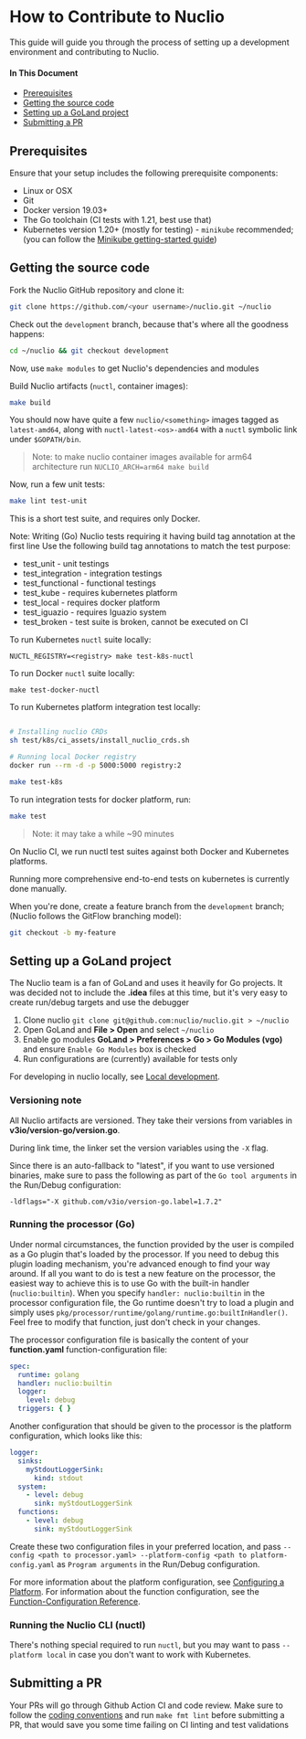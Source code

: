 # How to Contribute to Nuclio

This guide will guide you through the process of setting up a development environment and contributing to Nuclio.

#### In This Document

- [Prerequisites](#prerequisites)
- [Getting the source code](#get-source)
- [Setting up a GoLand project](#goland-setup)
- [Submitting a PR](#submitting-a-pr)

<a id="prerequisites"></a>
## Prerequisites

Ensure that your setup includes the following prerequisite components:

- Linux or OSX
- Git
- Docker version 19.03+
- The Go toolchain (CI tests with 1.21, best use that)
- Kubernetes version 1.20+ (mostly for testing) - `minikube` recommended; (you can follow
  the [Minikube getting-started guide](/docs/setup/minikube/getting-started-minikube.md))

<a id="get-source"></a>
## Getting the source code

Fork the Nuclio GitHub repository and clone it:

```sh
git clone https://github.com/<your username>/nuclio.git ~/nuclio
```

Check out the `development` branch, because that's where all the goodness happens:

```sh
cd ~/nuclio && git checkout development
```

Now, use `make modules` to get Nuclio's dependencies and modules

Build Nuclio artifacts (`nuctl`, container images):

```sh
make build
```

You should now have quite a few `nuclio/<something>` images tagged as `latest-amd64`, along
with `nuctl-latest-<os>-amd64` with a `nuctl` symbolic link under `$GOPATH/bin`.

> Note: to make nuclio container images available for arm64 architecture run `NUCLIO_ARCH=arm64 make build`

Now, run a few unit tests:

```sh
make lint test-unit
```

This is a short test suite, and requires only Docker.

Note: Writing (Go) Nuclio tests requiring it having build tag annotation at the first line Use the following build tag
annotations to match the test purpose:

- test_unit - unit testings
- test_integration - integration testings
- test_functional - functional testings
- test_kube - requires kubernetes platform
- test_local - requires docker platform
- test_iguazio - requires Iguazio system
- test_broken - test suite is broken, cannot be executed on CI

To run Kubernetes `nuctl` suite locally:

`NUCTL_REGISTRY=<registry> make test-k8s-nuctl`

To run Docker `nuctl` suite locally:

`make test-docker-nuctl`

To run Kubernetes platform integration test locally:

```sh

# Installing nuclio CRDs
sh test/k8s/ci_assets/install_nuclio_crds.sh

# Running local Docker registry
docker run --rm -d -p 5000:5000 registry:2

make test-k8s
```

To run integration tests for docker platform, run:

```sh
make test
```

> Note: it may take a while ~90 minutes

On Nuclio CI, we run nuctl test suites against both Docker and Kubernetes platforms.

Running more comprehensive end-to-end tests on kubernetes is currently done manually.

When you're done, create a feature branch from the `development` branch; (Nuclio follows the GitFlow branching model):

```sh
git checkout -b my-feature
```

<a id="goland-setup"></a>
## Setting up a GoLand project

The Nuclio team is a fan of GoLand and uses it heavily for Go projects. It was decided not to include the **.idea**
files at this time, but it's very easy to create run/debug targets and use the debugger

1. Clone nuclio `git clone git@github.com:nuclio/nuclio.git > ~/nuclio`
2. Open GoLand and **File > Open** and select `~/nuclio`
3. Enable go modules **GoLand > Preferences > Go > Go Modules (vgo)** and ensure `Enable Go Modules` box is checked
4. Run configurations are (currently) available for tests only


For developing in nuclio locally, see [Local development](/docs/devel/local-development.md).

<a id="goland-versioning-note"></a>
### Versioning note

All Nuclio artifacts are versioned. They take their versions from variables in **v3io/version-go/version.go**.

During link time, the linker set the version variables using the `-X` flag.

Since there is an auto-fallback to "latest", if you want to use versioned binaries, make sure to pass the following as
part of the `Go tool arguments` in the Run/Debug configuration:

```
-ldflags="-X github.com/v3io/version-go.label=1.7.2"
``` 

<a id="goland-run-go-processor"></a>
### Running the processor (Go)

Under normal circumstances, the function provided by the user is compiled as a Go plugin that's loaded by the processor.
If you need to debug this plugin loading mechanism, you're advanced enough to find your way around. If all you want to
do is test a new feature on the processor, the easiest way to achieve this is to use Go with the built-in
handler (`nuclio:builtin`). When you specify `handler: nuclio:builtin` in the processor configuration file, the Go
runtime doesn't try to load a plugin and simply uses `pkg/processor/runtime/golang/runtime.go:builtInHandler()`. Feel
free to modify that function, just don't check in your changes.

The processor configuration file is basically the content of your **function.yaml** function-configuration file:

```yaml
spec:
  runtime: golang
  handler: nuclio:builtin
  logger:
    level: debug
  triggers: { }
```

Another configuration that should be given to the processor is the platform configuration, which looks like this:

```yaml
logger:
  sinks:
    myStdoutLoggerSink:
      kind: stdout
  system:
    - level: debug
      sink: myStdoutLoggerSink
  functions:
    - level: debug
      sink: myStdoutLoggerSink
```

Create these two configuration files in your preferred location, and pass `--config <path to processor.yaml>
--platform-config <path to platform-config.yaml` as `Program arguments` in the Run/Debug configuration.

For more information about the platform configuration,
see [Configuring a Platform](/docs/tasks/configuring-a-platform.md#configuration-elements). For information about the
function configuration, see
the [Function-Configuration Reference](/docs/reference/function-configuration/function-configuration-reference.md).

<a id="goland-run-cli"></a>
### Running the Nuclio CLI (nuctl)

There's nothing special required to run `nuctl`, but you may want to pass `--platform local` in case you don't want to
work with Kubernetes.

<a id="submitting-a-pr"></a>
## Submitting a PR

Your PRs will go through Github Action CI and code review. Make sure to follow
the [coding conventions](/docs/devel/coding-conventions.md) and run `make fmt lint` before submitting a PR, that would
save you some time failing on CI linting and test validations

